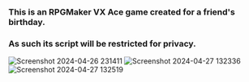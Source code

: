 ### This is an RPGMaker VX Ace game created for a friend's birthday. 
### As such its script will be restricted for privacy. 

![Screenshot 2024-04-26 231411](https://github.com/kingfenye/s_game/assets/168262500/577d5c0f-f418-4bf4-9a18-97eae5da8d58)
![Screenshot 2024-04-27 132336](https://github.com/kingfenye/s_game/assets/168262500/127b4271-2cb8-4861-83b6-a7a1be8c7a5f)
![Screenshot 2024-04-27 132519](https://github.com/kingfenye/s_game/assets/168262500/cd505e17-9000-4d77-8df2-b17aeb82b716)
